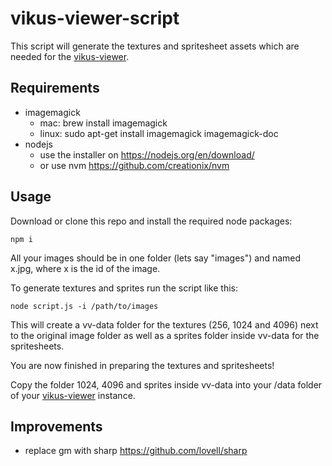 # vikus-viewer-script

This script will generate the textures and spritesheet assets which are needed for the [vikus-viewer](https://github.com/cpietsch/vikus-viewer). 


## Requirements
- imagemagick
  - mac: brew install imagemagick
  - linux: sudo apt-get install imagemagick imagemagick-doc 
- nodejs
  - use the installer on https://nodejs.org/en/download/
  - or use nvm https://github.com/creationix/nvm


## Usage

Download or clone this repo and install the required node packages: 

``npm i`` 

All your images should be in one folder (lets say "images") and named x.jpg, where x is the id of the image.

To generate textures and sprites run the script like this:

``node script.js -i /path/to/images`` 

This will create a vv-data folder for the textures (256, 1024 and 4096) next to the original image folder as well as a sprites folder inside vv-data for the spritesheets. 

You are now finished in preparing the textures and spritesheets!

Copy the folder 1024, 4096 and sprites inside vv-data into your /data folder of your [vikus-viewer](https://github.com/cpietsch/vikus-viewer) instance.


## Improvements
- replace gm with sharp https://github.com/lovell/sharp